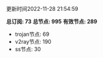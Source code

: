 更新时间2022-11-28 21:54:59

**总订阅: 73**
**总节点: 995**
**有效节点: 289**
- trojan节点: 69
- v2ray节点: 190
- ss节点: 30
